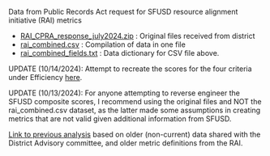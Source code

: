 Data from Public Records Act request for SFUSD resource alignment initiative (RAI) metrics

- [RAI_CPRA_response_july2024.zip](RAI_CPRA_response_july2024.zip) : Original files received from district
- [rai_combined.csv](rai_combined.csv) : Compilation of data in one file
- [rai_combined_fields.txt](rai_combined_fields.txt) : Data dictionary for CSV file above.

UPDATE (10/14/2024): Attempt to recreate the scores for the four criteria under Efficiency [here](calc_score_eff.html).

UPDATE (10/13/2024): For anyone attempting to reverse engineer the SFUSD composite scores, I recommend using the original files and NOT the rai_combined.csv dataset, as the latter made some assumptions in creating metrics that are not valid given additional information from SFUSD.

[Link to previous analysis](sfusd_rai_comments.html) based on older (non-current) data shared with the District Advisory committee, and older metric definitions from the RAI.
